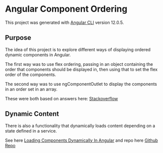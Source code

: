 # Angular Component Ordering

This project was generated with [Angular CLI](https://github.com/angular/angular-cli) version 12.0.5.

## Purpose

The idea of this project is to explore different ways of displaying ordered dynamic components in Angular.

The first way was to use flex ordering, passing in an object containing the order that components should be displayed in, then using that to set the flex order of the components.

The second way was to use ngComponentOutlet to display the components in an order set in an array.

These were both based on answers here: [Stackoverflow](https://stackoverflow.com/questions/45280243/ordering-components-in-angular)

## Dynamic Content

There is also a functionality that dynamically loads content depending on a state defined in a service.

See here [Loading Components Dynamically In Angular](https://medium.com/angular-in-depth/loading-components-dynamically-in-angular-cd13b9fdb715) and repo here [Github Repo](https://github.com/ShilpaLalwani/dynamic-component)
